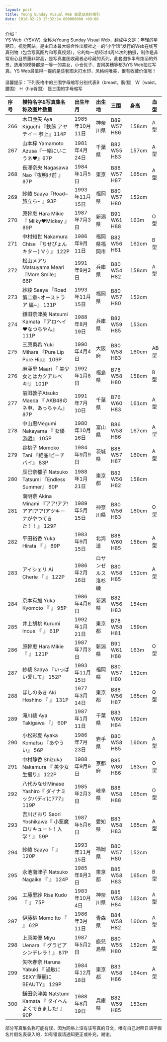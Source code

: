 ```yaml
---
layout: post
title: Young Sunday Visual Web 目录及资料索引
date: 2018-02-28 15:32:24.000000000 +09:00
---
```


介绍：<br>
YS Web（YSVW）全称为Young Sunday Visual Web，翻成中文是：年轻的星期日，视觉网站。是由日本最大综合性出版社之一的“小学馆”发行的Web在线写真刊物（包含写真图片和写真视频），它的每一期经过4周/4次的拍摄，制作是非常用心且质量非常高，是写真套图收藏者必珍藏的系列，此套图多半有炫丽的外景，选用的模特都是一等一的美女，小仓优子、吉冈美穗等都为YS Web拍过写真。YS Web最值得一提的是该套图未打水印，风格纯唯美，很有收藏价值哦！
<br>
<br>
温馨提示：下列表格中的三围字母缩写分别代表B（breast，胸围） W（waist，腰围） H（hip臀围） 是三围的字母缩写   

| 序号 | 模特名字&写真集名称及图片数量 | 出生年月|出生地 |三围 |身高 | 血型 |
|:-------------|:-----|:-----|:-----|:-----|:-----|:-----|
|266| 木口亜矢 Aya Kiguchi 『鉄腕 アヤテイー 参上』114P|1985年10月11日|神奈川県| B89 W57 H86|158cm|A型|
|267| 山本梓 Yamamoto Azusa『一緒にいこうネ❤』67P|1981年4月24日|千葉県| B82 W55 H83|157cm|A型|
|268| 長澤奈央  Nagasawa Nao『夜明け前   』87P|1984年1月5日|東京| B88 W57 H87|165cm|A型|
|269| 紗綾 Saaya『Road~旅立ち~   』93P|1993年11月15日|福岡県| B80 W57 H80|152cm||
|270| 原幹恵 Hara Mikie 『   Milky❤Mickey   』89P|1987年7月3日|新潟県| B91 W61 H88|163m|O型|
|271| 中村知世 Nakamura Chise 『ちせぴょんキター(·∀·)  』 122P|1986年9月11日|福岡県福岡市| B82 W56 H81|162cm|B型|
|272| 松山メアリ Matsuyama Meari 『More Smile』       66P|1991年9月2日|兵庫県| B80 W54 H82|158cm|A型|
|273| 紗綾 Saaya  『Road 第二章~オーストラア 編~』   131P|1993年11月15日|福岡県| B80 W57 H80|152cm||
|274| 鎌田奈津美 Natsumi Kamata 『アロヘイ❤なつちやん』      111P|1988年8月19日|兵庫県| B82 W59 H85|153cm| |
|275| 三原勇希 Yuki Mihara 『Pure Lip Pure Hip』      109P|1990年4月4日|大阪府 | B80 W58 H83|160cm|AB型|
|276| 麻亜里 Maari 『  美少女とはカクアルベキ!』   101P|1992年1月8日|福島県| B78 W58 H80|158cm|B型|
|277| 前田敦子Atsuko Maeda 『   AKB48のネ申、あっちゃん』   87P |1991年7月10日|千葉県| B76 W60 H83|161cm|A型|
|278| 中山惠Megumi Nakayama 『   女優游戯』   105P|1980年10月16日|富山県| B86 W58 H86|167cm|A型|
|279|谷桃子 Momoko Tani 『絕品!ピーチバイ』    83P|1984年9月9日|茨城県| B88 W57 H87|160cm|A型|
|280|辰巳奈都子 Natsuko Tatsumi 『Endless Summer』       80P|1988年1月21日|東京都| B82 W56 H82|158cm||
|281|南明奈 Akina Minami 『アア!アア!アア!アア!アツキーナがやつてきた！！』 129P|1989年5月15日|神奈川県| B80 W56 H83|160cm|O型|
|282|平田裕香 Yuka Hirata 『 』      89P|1983年9月15日|北海道| B88 W60 H85|158cm|A型|
|283|アイシェリ Ai Cherie 『 』     122P|1986年2月16日|ロサンゼルス洛杉磯| B80 W58 H85|152cm|A型|
|284|京本有加 Yuka Kyomoto  『 』   95P|1986年4月6日|新潟県| B82 W56 H83|154cm||
|285|井上胡桃 Kurumi Inoue  『 』     61P|1992年1月21日|東京都| B78 W58 H81|159cm||
|286| 原幹恵 Hara Mikie 『 』  121P|1987年7月3日|新潟県| B91 W61 H88|163m|O型|
|287| 紗綾 Saaya 『いっぱい爱して』   152P|1993年11月15日|福岡県| B80 W57 H80|152cm||
|288|ほしのあき Aki Hoshino 『 』      131P|1977年3月14日|東京都| B88 W56 H87|165cm|Q型|
|289|滝川綾 Aya Takigawa 『』      60P|1987年1月11日|千葉県| B83 W60 H84|162cm||
|290|小松彩夏 Ayaka Komatsu 『あやうい』      56P|1986年7月23日|岩手県| B80 W58 H85|160cm|A型|
|291| 中村静香 Shizuka Nakamura 『   美少女生撮り』   122P|1988年9月9日|京都府| B85 W60 H86|163cm|O型|
|292|八代みなせMinase Yashiro『    ダイナミックバディに777』   119P|1985年2月3日|岐阜県| B88 W58 H88|165cm|O型|
|293| 吉川さおり Saori Yoshikawa『   小悪魔ロリキュート！入学！』   59P|1987年5月6日|愛知県| B83 W58 H83|165cm|A型|
|294| 紗綾 Saaya 『 』  120P|1993年11月15日|福岡県| B80 W57 H80|152cm||
|295|永池南津子 Natsuko Nagaike 『 』     124P|1985年8月3日|東京都| B85 W58 H83|165cm|B型|
|296|工藤里紗 Risa Kudo 『 』     75P|1983年10月4日|神奈川県| B85 W58 H84|162cm|A型|
|297|伊藤桃 Momo Ito 『   』   62P|1986年3月11日|青森県| B84 W58 H82|160cm|A型|
|298|上原美優 Miyu Uenara 『   グラビアシンデレラ！』   87P|1987年5月2日|鹿兒島県| B80 W55 H80|152cm|A型|
|299|矢吹春奈 Haruna Yabuki 『    過敏にSEXY!華麗にBEAUTY』   129P|1984年12月18日|東京都| B83 W58 H86|164cm|A型|
|300|鎌田奈津美 Natstumi Kamata 『   タイヘんよくできました! 』  90P|1988年8月19日|兵庫県| B82 W59 H85|153cm||



部分写真集名称可能有误，因为网络上沒有该写真的日文，唯有自己对照日语平假名片假名表录入的，如有错误请通知更正或补充，谢谢。
